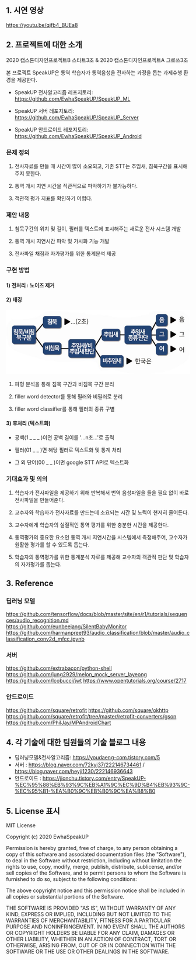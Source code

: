 
## 1. 시연 영상
https://youtu.be/qjfb4_BUEa8
## 2. 프로젝트에 대한 소개
 2020 캡스톤디자인프로젝트B 스타트3조 & 2020 캡스톤디자인프로젝트A 그로쓰3조
 
 본 프로젝트 SpeakUP은 통역 학습자가 통역음성을 전사하는 과정을 돕는 과제수행 환경을 제공한다.
 
 - SpeakUP 전사알고리즘 레포지토리: https://github.com/EwhaSpeakUP/SpeakUP_ML
 
 - SpeakUP 서버 레포지토리: https://github.com/EwhaSpeakUP/SpeakUP_Server
 
 - SpeakUP 안드로이드 레포지토리: https://github.com/EwhaSpeakUP/SpeakUP_Android
 
### 문제 정의
1) 전사자료를 만들 때 시간이 많이 소요되고, 기존 STT는 추임새, 침묵구간을 표시해주지 못한다.

2) 통역 개시 지연 시간을 직관적으로 파악하기가 불가능하다.

3) 객관적 평가 지표를 확인하기 어렵다. 
 
### 제안 내용
1) 침묵구간의 위치 및 길이, 필러를 텍스트에 표시해주는 새로운 전사 시스템 개발

2) 통역 개시 지연시간 파악 및 가시화 기능 개발

3) 전사파일 채점과 자가평가를 위한 통계분석 제공
    
    
### 구현 방법

#### 1) 전처리 : 노이즈 제거
#### 2) 태깅
  ![캡처](https://github.com/EwhaSpeakUP/SpeakUP/blob/master/images/캡처.JPG)  
   1) 파형 분석을 통해 침묵 구간과 비침묵 구간 분리
   
   2) filler word detector를 통해 필러와 비필러로 분리
   
   3) filler word classifier를 통해 필러의 종류 구별
#### 3) 후처리 (텍스트화)
  - 공백(1 _ _ _ )이면 공백 길이를 '...n초...'로 출력
  
  - 필러(01 _ _ )면 해당 필러로 텍스트화 및 통계 처리
  
  - 그 외 단어(00 _ _  )이면 google STT API로 텍스트화
### 기대효과 및 의의
1) 학습자가 전사파일을 제공하기 위해 반복해서 번역 음성파일을 들을 필요 없이 바로 전사파일을 만들어준다.

2) 교수자와 학습자가 전사자료를 만드는데 소요되는 시간 및 노력이 현저히 줄어든다.

3) 교수자에게 학습자의 실질적인 통역 평가를 위한 충분한 시간을 제공한다. 

4) 통역평가의 중요한 요소인 통역 개시 지연시간을 시스템에서 측정해주어, 교수자가 원활한 평가를 할 수 있도록 돕는다.

5) 학습자의 통역평가를 위한 통계분석 자료를 제공해 교수자의 객관적 판단 및 학습자의 자가평가를 돕는다.
 
## 3. Reference
### 딥러닝 모델
https://github.com/tensorflow/docs/blob/master/site/en/r1/tutorials/sequences/audio_recognition.md
https://github.com/eunbeejang/SilentBabyMonitor
https://github.com/harmanpreet93/audio_classification/blob/master/audio_classification_conv2d_mfcc.ipynb
### 서버
https://github.com/extrabacon/python-shell
https://github.com/jung2929/melon_mock_server_layeong
https://github.com/lcobucci/jwt
https://www.opentutorials.org/course/2717
### 안드로이드
https://github.com/square/retrofit
https://github.com/square/okhttp
https://github.com/square/retrofit/tree/master/retrofit-converters/gson
https://github.com/PhilJay/MPAndroidChart
 
## 4. 각 기술에 대한 팀원들의 기술 블로그 내용
- 딥러닝모델&전사알고리즘: https://youdaeng-com.tistory.com/5
- 서버 : https://blog.naver.com/72kyj37/222146734461 / https://blog.naver.com/heyji1230/222146936643
- 안드로이드 :  https://jionchu.tistory.com/entry/SpeakUP-%EC%95%88%EB%93%9C%EB%A1%9C%EC%9D%B4%EB%93%9C-%EC%95%B1-%EA%B0%9C%EB%B0%9C%EA%B8%B0
 
## 5. License 표시

MIT License

Copyright (c) 2020 EwhaSpeakUP

Permission is hereby granted, free of charge, to any person obtaining a copy
of this software and associated documentation files (the "Software"), to deal
in the Software without restriction, including without limitation the rights
to use, copy, modify, merge, publish, distribute, sublicense, and/or sell
copies of the Software, and to permit persons to whom the Software is
furnished to do so, subject to the following conditions:

The above copyright notice and this permission notice shall be included in all
copies or substantial portions of the Software.

THE SOFTWARE IS PROVIDED "AS IS", WITHOUT WARRANTY OF ANY KIND, EXPRESS OR
IMPLIED, INCLUDING BUT NOT LIMITED TO THE WARRANTIES OF MERCHANTABILITY,
FITNESS FOR A PARTICULAR PURPOSE AND NONINFRINGEMENT. IN NO EVENT SHALL THE
AUTHORS OR COPYRIGHT HOLDERS BE LIABLE FOR ANY CLAIM, DAMAGES OR OTHER
LIABILITY, WHETHER IN AN ACTION OF CONTRACT, TORT OR OTHERWISE, ARISING FROM,
OUT OF OR IN CONNECTION WITH THE SOFTWARE OR THE USE OR OTHER DEALINGS IN THE
SOFTWARE.
